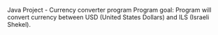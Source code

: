 Java Project - Currency converter program
Program goal:
Program will convert currency between USD (United States Dollars) and ILS (Israeli Shekel).
